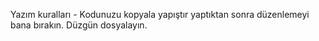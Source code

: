 Yazım kuralları - Kodunuzu kopyala yapıştır yaptıktan sonra düzenlemeyi bana bırakın.
Düzgün dosyalayın. 
